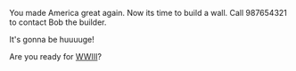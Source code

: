 You made America great again. Now its time to build a wall. Call 987654321 to contact Bob the builder.

It's gonna be huuuuge!

Are you ready for [WWIII](../../WWIII/WWIII.md)?